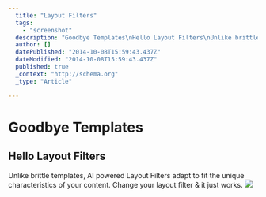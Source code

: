 ```yaml
---
  title: "Layout Filters"
  tags: 
    - "screenshot"
  description: "Goodbye Templates\nHello Layout Filters\nUnlike brittle templates, AI powered Layout Filters adapt to fit the unique characteristics of your content. Change your "
  author: []
  datePublished: "2014-10-08T15:59:43.437Z"
  dateModified: "2014-10-08T15:59:43.437Z"
  published: true
  _context: "http://schema.org"
  _type: "Article"

---
```

# Goodbye Templates

## Hello Layout Filters

Unlike brittle templates, AI powered Layout Filters adapt to fit the unique characteristics of your content. Change your layout filter & it just works.
![](https://s3-us-west-2.amazonaws.com/cdn.thegrid.io/assets/images/grid-chrome.jpg)